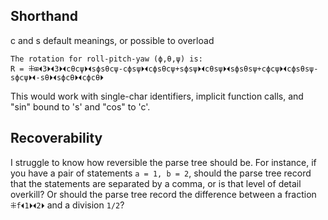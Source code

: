 ## Shorthand

c and s default meanings, or possible to overload

```
The rotation for roll-pitch-yaw (ϕ,θ,ψ) is:
R = ⁜⊞⏴3⏵⏴3⏵⏴cθcψ⏵⏴sϕsθcψ-cϕsψ⏵⏴cϕsθcψ+sϕsψ⏵⏴cθsψ⏵⏴sϕsθsψ+cϕcψ⏵⏴cϕsθsψ-sϕcψ⏵⏴-sθ⏵⏴sϕcθ⏵⏴cϕcθ⏵
```

This would work with single-char identifiers, implicit function calls, and "sin" bound to 's' and "cos" to 'c'.

## Recoverability

I struggle to know how reversible the parse tree should be. For instance, if you have a pair of statements `a = 1, b = 2`, should the parse tree record that the statements are separated by a comma, or is that level of detail overkill? Or should the parse tree record the difference between a fraction `⁜f⏴1⏵⏴2⏵` and a division `1/2`?
